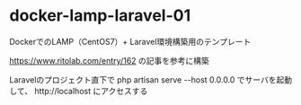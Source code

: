 # docker-lamp-laravel-01
DockerでのLAMP（CentOS7）+ Laravel環境構築用のテンプレート

https://www.ritolab.com/entry/162
の記事を参考に構築

Laravelのプロジェクト直下で
php artisan serve --host 0.0.0.0
でサーバを起動して、
http://localhost
にアクセスする
